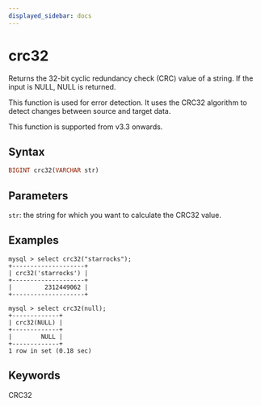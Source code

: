 ```yaml
---
displayed_sidebar: docs
---
```


# crc32



Returns the 32-bit cyclic redundancy check (CRC) value of a string. If the input is NULL, NULL is returned.

This function is used for error detection. It uses the CRC32 algorithm to detect changes between source and target data.

This function is supported from v3.3 onwards.

## Syntax

```Haskell
BIGINT crc32(VARCHAR str)
```

## Parameters

`str`: the string for which you want to calculate the CRC32 value.

## Examples

```Plain Text
mysql > select crc32("starrocks");
+--------------------+
| crc32('starrocks') |
+--------------------+
|         2312449062 |
+--------------------+

mysql > select crc32(null);
+-------------+
| crc32(NULL) |
+-------------+
|        NULL |
+-------------+
1 row in set (0.18 sec)
```

## Keywords

CRC32